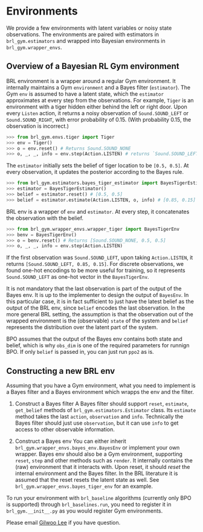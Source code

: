 # Environments

We provide a few environments with latent variables or noisy state observations. The environments are paired with estimators in `brl_gym.estimators` and wrapped into Bayesian environments in `brl_gym.wrapper_envs`.

## Overview of a Bayesian RL Gym environment

BRL environment is a wrapper around a regular Gym environment. It internally maintains a Gym `environment` and a Bayes filter (`estimator`). The Gym `env` is assumed to have a latent state, which the `estimator` approximates at every step from the observations. For example, `Tiger` is an environment with a tiger hidden either behind the left or right door. Upon every `Listen` action, it returns a noisy observation of `Sound.SOUND_LEFT` or `Sound.SOUND_RIGHT`, with error probability of 0.15. (With probability 0.15, the observation is incorrect.)

```python
>>> from brl_gym.envs.tiger import Tiger
>>> env = Tiger()
>>> o = env.reset() # Returns Sound.SOUND_NONE
>>> o, _, _, info = env.step(Action.LISTEN) # returns `Sound.SOUND_LEFT` with p=0.85 if Tiger is behind the left door.
```

The `estimator` initially sets the belief of tiger location to be `[0.5, 0.5]`. At every observation, it updates the posterior according to the Bayes rule.

```python
>>> from brl_gym.estimators.bayes_tiger_estimator import BayesTigerEstimator
>>> estimator = BayesTigerEstimator()
>>> belief = estimator.reset() # [0.5, 0.5]
>>> belief = estimator.estimate(Action.LISTEN, o, info) # [0.85, 0.15] if o = Sound.SOUND_LEFT
```

BRL env is a wrapper of `env` and `estimator`. At every step, it concatenates the observation with the belief.

```python
>>> from brl_gym.wrapper_envs.wrapper_tiger import BayesTigerEnv
>>> benv = BayesTigerEnv()
>>> o = benv.reset() # Returns [Sound.SOUND_NONE, 0.5, 0.5]
>>> o, _, _, info = env.step(Action.LISTEN)
```

If the first observation was `Sound.SOUND_LEFT`, upon taking `Action.LISTEN`, it returns `[Sound.SOUND_LEFT, 0.85, 0.15]`. For discrete observations, we found one-hot encodings to be more useful for training, so it represents `Sound.SOUND_LEFT` as one-hot vector in the `BayesTigerEnv`.

It is not mandatory that the last observation is part of the output of the Bayes env. It is up to the implementer to design the output of `BayesEnv`. In this particular case, it is in fact sufficient to just have the latest belief as the output of the BRL env, since `belief` encodes the last observation. In the more general BRL setting, the assumption is that the observation out of the wrapped environment is the (observable) `state` of the system and `belief` represents the distribution over the latent part of the system.

BPO assumes that the output of the Bayes env contains both state and belief, which is why `obs_dim` is one of the required parameters for runnign BPO. If only `belief` is passed in, you can just run `ppo2` as is.

## Constructing a new BRL env

Assuming that you have a Gym environment, what you need to implement is a Bayes filter and a Bayes environment which wrapps the env and the filter.

1. Construct a Bayes filter
   A Bayes filter should support `reset`, `estimate`, `get_belief` methods of `brl_gym.estimators.Estimator` class. Its `estimate` method takes the last `action`, `observation` and `info`. Technically the Bayes filter should just use `observation`, but it can use `info` to get access to other observable information.

2. Construct a Bayes env
   You can either inherit `brl_gym.wrapper_envs.bayes_env.BayesEnv` or implement your own wrapper. Bayes env should also be a Gym environment, supporting `reset`, `step` and other methods such as `render`. It internally contains the (raw) environment that it interacts with. Upon reset, it should *reset* the internal environment and the Bayes filter. In the BRL literature it is assumed that the reset resets the latent state as well. See `brl_gym.wrapper_envs.bayes_tiger_env` for an example.

To run your environment with `brl_baseline` algorithms (currently only BPO is supported) through `brl_baselines.run`, you need to register it in `brl_gym.__init__.py` as you would register Gym environments.


Please email [Gilwoo Lee](mailto:gilwoo@uw.edu) if you have question.